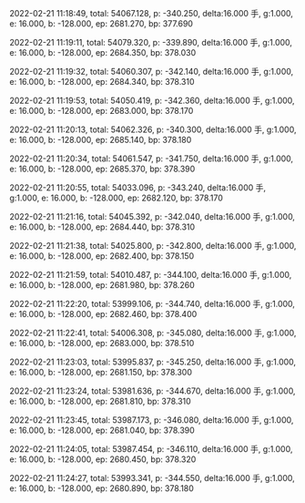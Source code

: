 2022-02-21 11:18:49, total: 54067.128, p: -340.250, delta:16.000 手, g:1.000, e: 16.000, b: -128.000, ep: 2681.270, bp: 377.690

2022-02-21 11:19:11, total: 54079.320, p: -339.890, delta:16.000 手, g:1.000, e: 16.000, b: -128.000, ep: 2684.350, bp: 378.030

2022-02-21 11:19:32, total: 54060.307, p: -342.140, delta:16.000 手, g:1.000, e: 16.000, b: -128.000, ep: 2684.340, bp: 378.310

2022-02-21 11:19:53, total: 54050.419, p: -342.360, delta:16.000 手, g:1.000, e: 16.000, b: -128.000, ep: 2683.000, bp: 378.170

2022-02-21 11:20:13, total: 54062.326, p: -340.300, delta:16.000 手, g:1.000, e: 16.000, b: -128.000, ep: 2685.140, bp: 378.180

2022-02-21 11:20:34, total: 54061.547, p: -341.750, delta:16.000 手, g:1.000, e: 16.000, b: -128.000, ep: 2685.370, bp: 378.390

2022-02-21 11:20:55, total: 54033.096, p: -343.240, delta:16.000 手, g:1.000, e: 16.000, b: -128.000, ep: 2682.120, bp: 378.170

2022-02-21 11:21:16, total: 54045.392, p: -342.040, delta:16.000 手, g:1.000, e: 16.000, b: -128.000, ep: 2684.440, bp: 378.310

2022-02-21 11:21:38, total: 54025.800, p: -342.800, delta:16.000 手, g:1.000, e: 16.000, b: -128.000, ep: 2682.400, bp: 378.150

2022-02-21 11:21:59, total: 54010.487, p: -344.100, delta:16.000 手, g:1.000, e: 16.000, b: -128.000, ep: 2681.980, bp: 378.260

2022-02-21 11:22:20, total: 53999.106, p: -344.740, delta:16.000 手, g:1.000, e: 16.000, b: -128.000, ep: 2682.460, bp: 378.400

2022-02-21 11:22:41, total: 54006.308, p: -345.080, delta:16.000 手, g:1.000, e: 16.000, b: -128.000, ep: 2683.000, bp: 378.510

2022-02-21 11:23:03, total: 53995.837, p: -345.250, delta:16.000 手, g:1.000, e: 16.000, b: -128.000, ep: 2681.150, bp: 378.300

2022-02-21 11:23:24, total: 53981.636, p: -344.670, delta:16.000 手, g:1.000, e: 16.000, b: -128.000, ep: 2681.810, bp: 378.310

2022-02-21 11:23:45, total: 53987.173, p: -346.080, delta:16.000 手, g:1.000, e: 16.000, b: -128.000, ep: 2681.040, bp: 378.390

2022-02-21 11:24:05, total: 53987.454, p: -346.110, delta:16.000 手, g:1.000, e: 16.000, b: -128.000, ep: 2680.450, bp: 378.320

2022-02-21 11:24:27, total: 53993.341, p: -344.550, delta:16.000 手, g:1.000, e: 16.000, b: -128.000, ep: 2680.890, bp: 378.180